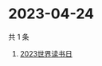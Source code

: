 # 2023-04-24

共 1 条

<!-- BEGIN ZHIHUSEARCH -->
<!-- 最后更新时间 Mon Apr 24 2023 05:07:34 GMT+0800 (China Standard Time) -->
1. [2023世界读书日](https://www.zhihu.com/search?q=2023世界读书日)
<!-- END ZHIHUSEARCH -->
